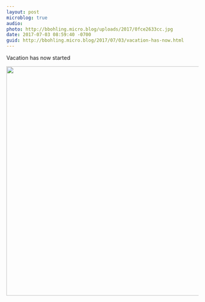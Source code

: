 ```yaml
---
layout: post
microblog: true
audio: 
photo: http://bbohling.micro.blog/uploads/2017/0fce2633cc.jpg
date: 2017-07-03 08:59:40 -0700
guid: http://bbohling.micro.blog/2017/07/03/vacation-has-now.html
---
```

Vacation has now started

<img src="http://bbohling.micro.blog/uploads/2017/0fce2633cc.jpg" width="600" height="600" style="height: auto" />
